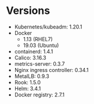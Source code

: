 # Versions

* Kubernetes/kubeadm: 1.20.1
* Docker
    * 1.13 (RHEL7)
    * 19.03 (Ubuntu)
* containerd: 1.4.1
* Calico: 3.16.3
* metrics-server: 0.3.7 
* Nginx ingress controller: 0.34.1
* MetalLB: 0.9.3
* Rook: 1.5.0
* Helm: 3.4.1
* Docker registry: 2.7.1
